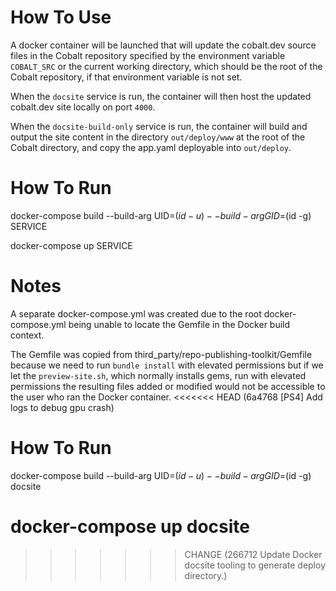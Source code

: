 # How To Use
A docker container will be launched that will update the cobalt.dev source files
in the Cobalt repository specified by the environment variable `COBALT_SRC` or
the current working directory, which should be the root of the Cobalt
repository, if that environment variable is not set.

When the `docsite` service is run, the container will then host the updated
cobalt.dev site locally on port `4000`.

When the `docsite-build-only` service is run, the container will build and
output the site content in the directory `out/deploy/www` at the root of the
Cobalt directory, and copy the app.yaml deployable into `out/deploy`.

# How To Run
docker-compose build --build-arg UID=$(id -u) --build-arg GID=$(id -g) SERVICE

docker-compose up SERVICE

# Notes

A separate docker-compose.yml was created due to the root docker-compose.yml
being unable to locate the Gemfile in the Docker build context.

The Gemfile was copied from third_party/repo-publishing-toolkit/Gemfile because
we need to run `bundle install` with elevated permissions but if we let the
`preview-site.sh`, which normally installs gems, run with elevated permissions
the resulting files added or modified would not be accessible to the user who
ran the Docker container.
<<<<<<< HEAD   (6a4768 [PS4] Add logs to debug gpu crash)

# How To Run
docker-compose build --build-arg UID=$(id -u) --build-arg GID=$(id -g) docsite

docker-compose up docsite
=======
>>>>>>> CHANGE (266712 Update Docker docsite tooling to generate deploy directory.)
